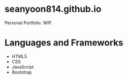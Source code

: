 # seanyoon814.github.io
Personal Portfolio. WIP.

# Languages and Frameworks
- HTML5
- CSS
- JavaScript
- Bootstrap
